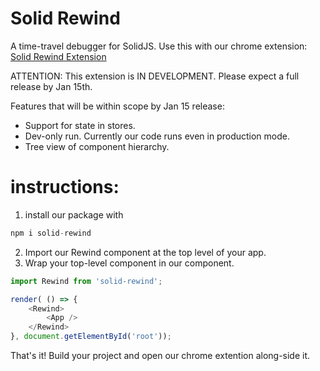 # Solid Rewind

A time-travel debugger for SolidJS.
Use this with our chrome extension: [Solid Rewind Extension](https://chrome.google.com/webstore/detail/solid-rewind/ejdinegdopmimnkbonknknhfmmcgcdoh) 


ATTENTION: This extension is IN DEVELOPMENT.
Please expect a full release by Jan 15th. 

Features that will be within scope by Jan 15 release:
* Support for state in stores.
* Dev-only run. Currently our code runs even in production mode.
* Tree view of component hierarchy.

# instructions:
1. install our package with


```javascript
npm i solid-rewind
```

2. Import our Rewind component at the top level of your app.
3. Wrap your top-level component in our <Rewind> component.
```javascript
import Rewind from 'solid-rewind';

render( () => {
    <Rewind>
        <App />
    </Rewind>
}, document.getElementById('root'));

```

That's it! Build your project and open our chrome extention along-side it.

